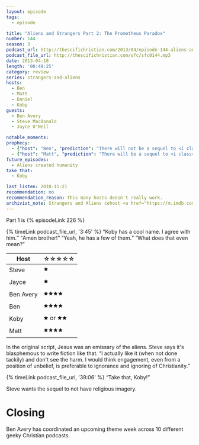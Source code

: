 ```yaml
---
layout: episode
tags:
  - episode

title: "Aliens and Strangers Part 2: The Prometheus Paradox"
number: 144
season: 3
podcast_url: http://thescifichristian.com/2013/04/episode-144-aliens-and-strangers-part-2-the-prometheus-paradox/
podcast_file_url: http://thescifichristian.com/sfc/sfc0144.mp3
date: 2013-04-18
length: '00:49:25'
category: review
series: strangers-and-aliens
hosts:
  - Ben
  - Matt
  - Daniel
  - Koby
guests:
  - Ben Avery 
  - Steve MacDonald
  - Jayce O'Neil

notable_moments:
prophecy: 
  - {"host": "Ben", "prediction": "There will not be a sequel to <i class='work-title'>Prometheus</i>", "veracity": false, "comments": ""}
  - {"host": "Matt", "prediction": "There will be a sequel to <i class='work-title'>Prometheus</i>", "veracity": true, "comments": "<i class='work-title'>Alien: Covenant</i> in 2017"}
future_episodes:
  - Aliens created humanity
take_that:
  - Koby

last_listen: 2018-11-21
recommendation: no
recommendation_reason: This many hosts doesn't really work.
archivist_note: Strangers and Aliens cohost <a href="https://m.imdb.com/name/nm2671766/">Jayce O'Neil</a>'s <a href="https://oracleofbacon.org/movielinks.php">bacon number is 2</a>.
---
```

Part 1 is {% episodeLink 226 %}

<div class="quote">
  {% timeLink podcast_file_url, '3:45' %}
  <q data-name="Jayce">Koby has a cool name. I agree with him.</q>
  <q class="koby">Amen brother!</q>
  <q class="ben">Yeah, he has a few of them.</q>
  <q class="koby">What does that even mean?</q>
</div>

<table class="table is-striped rating">
  <thead>
    <tr>
      <th>Host</th>
      <th>☆☆☆☆☆</th>
    </tr>
  </thead>
  <tbody>
    <tr>
      <td>Steve</td>
      <td>🟊</td>
    </tr>
    <tr>
      <td>Jayce</td>
      <td>🟊</td>
    </tr>
    <tr>
      <td>Ben Avery</td>
      <td>🟊🟊🟊🟊</td>
    </tr>
    <tr>
      <td>Ben</td>
      <td>🟊🟊🟊🟊</td>
    </tr>
    <tr>
      <td>Koby</td>
      <td>🟊 or 🟊🟊</td>
    </tr>
    <tr>
      <td>Matt</td>
      <td>🟊🟊🟊🟊</td>
    </tr>
  </tbody>
</table>

In the original script, Jesus was an emissary of the aliens. Steve says it's blasphemous to write fiction like that. <q class="archivist inline">I actually like it (when not done tackily) and don't see the harm. I would think engagement, even from a position of unbelief, is preferable to ignorance and ignoring of Christianity.</q>

<div class="quote">
  {% timeLink podcast_file_url, '39:06' %}
  <q class="ben">Take that, Koby!</q>
</div>

Steve wants the sequel to not have religious imagery.



# Closing
Ben Avery has coordinated an upcoming theme week across 10 different geeky Christian podcasts.